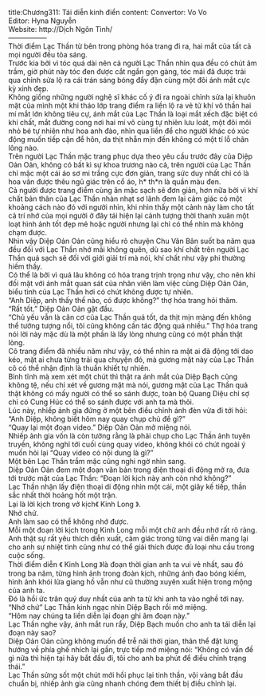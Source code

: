 title:Chương311: Tái diễn kinh điển
content:
Convertor: Vo Vo<br>Editor: Hyna Nguyễn<br>Website: http://Dịch Ngôn Tình/<br>—————–<br>Thời điểm Lạc Thần từ bên trong phòng hóa trang đi ra, hai mắt của tất cả mọi người đều tỏa sáng.<br>Trước kia bởi vì tóc quá dài nên cả người Lạc Thần nhìn qua đều có chút âm trầm, giờ phút này tóc đen được cắt ngắn gọn gàng, tóc mái đã được trải qua chỉnh sửa lộ ra cái trán sáng bóng đầy đặn cùng một đôi ánh mắt cực kỳ xinh đẹp.<br>Không giống những người nghệ sĩ khác cố ý đi ra ngoài chỉnh sửa lại khuôn mặt của mình một khi tháo lớp trang điểm ra liền lộ ra vẻ tử khí vô thần hai mí mắt lớn không tiêu cự, ánh mắt của Lạc Thần là loại mắt xếch đặc biệt có khí chất, mắt đường cong nơi hai mí vô cùng tự nhiên lưu loát, một đôi môi nhỏ bé tự nhiên như hoa anh đào, nhìn qua liền để cho người khác có xúc động muốn tiếp cận để hôn, da thịt nhẵn mịn đến không có một tí lỗ chân lông nào.<br>Trên người Lạc Thần mặc trang phục dựa theo yêu cầu trước đây của Diệp Oản Oản, không có bất kì sự khoa trương nào cả, trên người của Lạc Thần chỉ mặc một cái áo sơ mi trắng cực đơn giản, trang sức duy nhất chỉ có là hoa văn được thêu ngũ giác trên cổ áo, h* th*n là quần màu đen.<br>Cả người được trang điểm cùng ăn mặc sạch sẽ đơn giản, hơn nữa bởi vì khí chất bản thân của Lạc Thần nhàn nhạt sơ lãnh đem lại cảm giác có một khoảng cách nào đó với người nhìn, khi nhìn thấy một cảnh này làm cho tất cả trí nhớ của mọi người ở đây tái hiện lại cảnh tượng thời thanh xuân một loạt hình ảnh tốt đẹp mê hoặc người nhưng lại chỉ có thể nhìn mà không chạm được.<br>Nhìn vậy Diệp Oản Oản cũng hiểu rõ chuyện Chu Văn Bân suốt ba năm qua đều đối với Lạc Thần nhớ mãi không quên, dù sao khí chất trên người Lạc Thần quá sạch sẽ đối với giới giải trí mà nói, khí chất như vậy phi thường hiếm thấy.<br>Có thể là bởi vì quá lâu không có hóa trang trịnh trọng như vậy, cho nên khi đối mặt với ánh mắt quan sát của nhân viên làm việc cùng Diệp Oản Oản, biểu tình của Lạc Thần hơi có chút không được tự nhiên.<br>“Anh Diệp, anh thấy thế nào, có được không?” thợ hóa trang hỏi thăm.<br>“Rất tốt.” Diệp Oản Oản gật đầu.<br>“Chủ yếu vẫn là căn cơ của Lạc Thần quá tốt, da thịt mịn màng đến không thể tưởng tượng nổi, tôi cũng không cần tác động quá nhiều.” Thợ hóa trang nói lời này mặc dù là một phần là lấy lòng nhưng cũng có một phần thật lòng.<br>Cô trang điểm đã nhiều năm như vậy, có thể nhìn ra mặt ai đã động tới dao kéo, mặt ai chưa từng trải qua chuyện đó, mà gương mặt này của Lạc Thần cô có thể nhận định là thuần khiết tự nhiên.<br>Bình tĩnh mà xem xét một chút thì thật ra ánh mắt của Diệp Bạch cũng không tệ, nếu chỉ xét về gương mặt mà nói, gương mặt của Lạc Thần quả thật không có mấy người có thể so sánh được, toàn bộ Quang Diệu chỉ sợ chỉ có Cung Húc có thể so sánh được với anh ta mà thôi.<br>Lúc này, nhiếp ảnh gia đứng ở một bên điều chỉnh ánh đèn vừa đi tới hỏi: “Anh Diệp, không biết hôm nay quay chụp chủ đề gì?”<br>“Quay lại một đoạn video.” Diệp Oản Oản mở miệng nói.<br>Nhiếp ảnh gia vốn là còn tưởng rằng là phải chụp cho Lạc Thần ảnh tuyên truyền, không nghĩ tới cuối cùng quay video, không khỏi có chút ngoài ý muốn hỏi lại “Quay video có nội dung là gì?”<br>Một bên Lạc Thần trầm mặc cũng nghi ngờ nhìn sang.<br>Diệp Oản Oản đem một đoạn văn bản trong điện thoại di động mở ra, đưa tới trước mặt của Lạc Thần: “Đoạn lời kịch này anh còn nhớ không?”<br>Lạc Thần nhận lấy điện thoại di động nhìn một cái, một giây kế tiếp, thần sắc nhất thời hoảng hốt một trận.<br>Lại là lời kịch trong vở kịch《 Kinh Long 》.<br>Nhớ chứ.<br>Anh làm sao có thể không nhớ được.<br>Mỗi một đoạn lời kịch trong Kinh Long mỗi một chữ anh đều nhớ rất rõ ràng.<br>Anh thật sự rất yêu thích diễn xuất, cảm giác trong từng vai diễn mang lại cho anh sự nhiệt tình cũng như có thể giải thích được đủ loại nhu cầu trong cuộc sống.<br>Thời điểm diễn 《 Kinh Long 》là đoạn thời gian anh ta vui vẻ nhất, sau đó trong ba năm, từng hình ảnh trong đoàn kịch, những ánh đao bóng kiếm, hình ảnh khói lửa giang hồ vẫn như cũ thường xuyên xuất hiện trong mộng của anh ta.<br>Đó là hồi ức trân quý duy nhất của anh ta từ khi anh ta vào nghề tới nay.<br>“Nhớ chứ” Lạc Thần kinh ngạc nhìn Diệp Bạch rồi mở miệng.<br>“Hôm nay chúng ta liền diễn lại đoạn ghi âm đoạn này.”<br>Lạc Thần nghe vậy, ánh mắt run rẩy, Diệp Bạch muốn cho anh ta tái diễn lại đoạn này sao?<br>Diệp Oản Oản cũng không muốn để trễ nãi thời gian, thân thể đặt lưng hướng về phía ghế nhích lại gần, trực tiếp mở miệng nói: “Không có vấn đề gì nữa thì hiện tại hãy bắt đầu đi, tôi cho anh ba phút để điều chỉnh trạng thái.”<br>Lạc Thần sửng sốt một chút mới hồi phục lại tinh thần, vội vàng bắt đầu chuẩn bị, nhiếp ảnh gia cũng nhanh chóng đem thiết bị điều chỉnh lại.